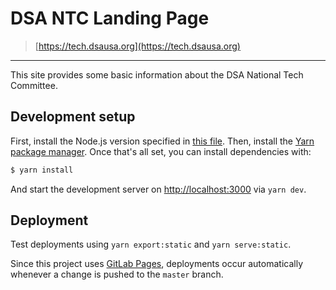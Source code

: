 # DSA NTC Landing Page

> [https://tech.dsausa.org](https://tech.dsausa.org)

---

This site provides some basic information about the DSA National Tech Committee.

## Development setup

First, install the Node.js version specified in [this file](.node-version). Then, install the
[Yarn package manager](https://yarnpkg.com/en/docs/install). Once that's all set, you can install dependencies
with:

```sh
$ yarn install
```

And start the development server on [http://localhost:3000](http://localhost:3000) via `yarn dev`.

## Deployment

Test deployments using `yarn export:static` and `yarn serve:static`.

Since this project uses [GitLab Pages](https://about.gitlab.com/product/pages/), deployments occur automatically
whenever a change is pushed to the `master` branch.
